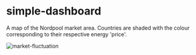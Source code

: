 # simple-dashboard

A map of the Nordpool market area. Countries are shaded with the colour corresponding to their respective energy 'price'.

![market-fluctuation]()